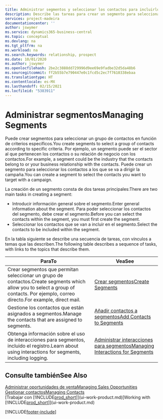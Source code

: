 ```yaml
---
title: Administrar segmentos y seleccionar los contactos para incluirlos | Documentos de Microsoft
description: Describe las tareas para crear un segmento para seleccionar un grupo de contactos según criterios específicos, por ejemplo, contactos de un determinado sector al que desee dirigirse.
services: project-madeira
documentationcenter: ''
author: jswymer
ms.service: dynamics365-business-central
ms.topic: conceptual
ms.devlang: na
ms.tgt_pltfrm: na
ms.workload: na
ms.search.keywords: relationship, prospect
ms.date: 10/01/2020
ms.author: jswymer
ms.openlocfilehash: 2be2c3888dd729996d9ee69e9fadbe32d5da48b6
ms.sourcegitcommit: ff2b55b7e790447e0c1fcd5c2ec7f7610338ebaa
ms.translationtype: HT
ms.contentlocale: es-MX
ms.lasthandoff: 02/15/2021
ms.locfileid: "5383911"
---
```

# <a name="managing-segments"></a><span data-ttu-id="4bf5f-103">Administrar segmentos</span><span class="sxs-lookup"><span data-stu-id="4bf5f-103">Managing Segments</span></span>
<span data-ttu-id="4bf5f-104">Puede crear segmentos para seleccionar un grupo de contactos en función de criterios específicos.</span><span class="sxs-lookup"><span data-stu-id="4bf5f-104">You create segments to select a group of contacts according to specific criteria.</span></span> <span data-ttu-id="4bf5f-105">Por ejemplo, un segmento puede ser el sector al que pertenecen los contactos o su relación de negocio con los contactos.</span><span class="sxs-lookup"><span data-stu-id="4bf5f-105">For example, a segment could be the industry that the contacts belong to or your business relationship with the contacts.</span></span> <span data-ttu-id="4bf5f-106">Puede crear un segmento para seleccionar los contactos a los que se va a dirigir la campaña.</span><span class="sxs-lookup"><span data-stu-id="4bf5f-106">You can create a segment to select the contacts you want to target with a campaign.</span></span>

<span data-ttu-id="4bf5f-107">La creación de un segmento consta de dos tareas principales:</span><span class="sxs-lookup"><span data-stu-id="4bf5f-107">There are two main tasks in creating a segment:</span></span>

* <span data-ttu-id="4bf5f-108">Introducir información general sobre el segmento.</span><span class="sxs-lookup"><span data-stu-id="4bf5f-108">Enter general information about the segment.</span></span> <span data-ttu-id="4bf5f-109">Para poder seleccionar los contactos del segmento, debe crear el segmento.</span><span class="sxs-lookup"><span data-stu-id="4bf5f-109">Before you can select the contacts within the segment, you must first create the segment.</span></span>
* <span data-ttu-id="4bf5f-110">Seleccionar los contactos que se van a incluir en el segmento.</span><span class="sxs-lookup"><span data-stu-id="4bf5f-110">Select the contacts to be included within the segment.</span></span>

<span data-ttu-id="4bf5f-111">En la tabla siguiente se describe una secuencia de tareas, con vínculos a temas que las describen.</span><span class="sxs-lookup"><span data-stu-id="4bf5f-111">The following table describes a sequence of tasks, with links to the topics that describe them.</span></span>

| <span data-ttu-id="4bf5f-112">Para</span><span class="sxs-lookup"><span data-stu-id="4bf5f-112">To</span></span> | <span data-ttu-id="4bf5f-113">Vea</span><span class="sxs-lookup"><span data-stu-id="4bf5f-113">See</span></span> |
| --- | --- |
| <span data-ttu-id="4bf5f-114">Crear segmentos que permitan seleccionar un grupo de contactos.</span><span class="sxs-lookup"><span data-stu-id="4bf5f-114">Create segments which allow you to select a group of contacts.</span></span> <span data-ttu-id="4bf5f-115">Por ejemplo, correo directo.</span><span class="sxs-lookup"><span data-stu-id="4bf5f-115">For example, direct mail.</span></span> |[<span data-ttu-id="4bf5f-116">Crear segmentos</span><span class="sxs-lookup"><span data-stu-id="4bf5f-116">Create Segments</span></span>](marketing-how-create-segment.md) |
| <span data-ttu-id="4bf5f-117">Gestione los contactos que están asignados a segmentos.</span><span class="sxs-lookup"><span data-stu-id="4bf5f-117">Manage the contacts that are assigned to segments.</span></span> |[<span data-ttu-id="4bf5f-118">Añadir contactos a segmentos</span><span class="sxs-lookup"><span data-stu-id="4bf5f-118">Add Contacts to Segments</span></span>](marketing-add-contact-segment.md) |
| <span data-ttu-id="4bf5f-119">Obtenga información sobre el uso de interacciones para segmentos, incluido el registro.</span><span class="sxs-lookup"><span data-stu-id="4bf5f-119">Learn about using interactions for segments, including logging.</span></span> |[<span data-ttu-id="4bf5f-120">Administrar interacciones para segmentos</span><span class="sxs-lookup"><span data-stu-id="4bf5f-120">Managing Interactions for Segments</span></span>](marketing-interaction-segments.md) |

## <a name="see-also"></a><span data-ttu-id="4bf5f-121">Consulte también</span><span class="sxs-lookup"><span data-stu-id="4bf5f-121">See Also</span></span>
[<span data-ttu-id="4bf5f-122">Administrar oportunidades de venta</span><span class="sxs-lookup"><span data-stu-id="4bf5f-122">Managing Sales Opportunities</span></span>](marketing-manage-sales-opportunities.md)  
[<span data-ttu-id="4bf5f-123">Gestionar contactos</span><span class="sxs-lookup"><span data-stu-id="4bf5f-123">Managing Contacts</span></span>](marketing-contacts.md)  
<span data-ttu-id="4bf5f-124">[Trabajar con [!INCLUDE[prod_short](includes/prod_short.md)]](ui-work-product.md)</span><span class="sxs-lookup"><span data-stu-id="4bf5f-124">[Working with [!INCLUDE[prod_short](includes/prod_short.md)]](ui-work-product.md)</span></span>


[!INCLUDE[footer-include](includes/footer-banner.md)]